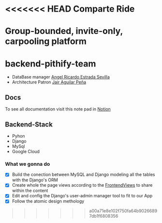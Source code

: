 <<<<<<< HEAD
Comparte Ride
=============

Group-bounded, invite-only, carpooling platform
=======
# backend-pithify-team

- DataBase manager [Angel Ricardo Estrada Sevilla]()
- Architecture Patron [Jair Aguilar Peña]()


## Docs

To see all documentation visit this note pad in [Notion](https://www.notion.so/Ceol-App-Engineering-Wiki-20f9cc9c209f4f2895799be2d9a39262) 
  
## Backend-Stack 
  
- Pyhon
- Django
- MySql
- Google Cloud

### What we gonna do


- [x] Build the conection between MySQL and Django modeling all the tables with the Django's ORM
- [x] Create whole the page views according to the [FrontendViews]() to share within the content
- [x] Edit and config the Django's user-admin manager tool to fit to our App
- [x] Follow the atomic design methology
>>>>>>> a00a71e8e102f750fa64b90266897db1f6808356
